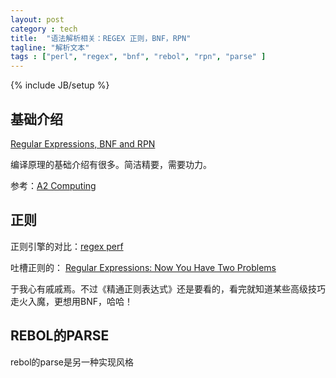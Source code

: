 ```yaml
---
layout: post
category : tech
title:  "语法解析相关：REGEX 正则，BNF，RPN"
tagline: "解析文本"
tags : ["perl", "regex", "bnf", "rebol", "rpn", "parse" ] 
---
```

{% include JB/setup %}

## 基础介绍
[Regular Expressions, BNF and RPN](http://www.school-portal.co.uk/GroupDownloadFile.asp?GroupId=1010236&ResourceId=4537281)

编译原理的基础介绍有很多。简洁精要，需要功力。

参考：[A2 Computing](http://www.school-portal.co.uk/GroupHomepage.asp?GroupId=1010236)

## 正则

正则引擎的对比：[regex perf](http://sljit.sourceforge.net/regex_perf.html)

吐槽正则的：
[Regular Expressions: Now You Have Two Problems](http://www.codinghorror.com/blog/2008/06/regular-expressions-now-you-have-two-problems.html)

于我心有戚戚焉。不过《精通正则表达式》还是要看的，看完就知道某些高级技巧走火入魔，更想用BNF，哈哈！ 

## REBOL的PARSE

rebol的parse是另一种实现风格
